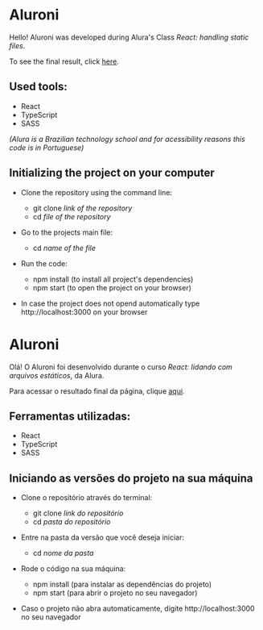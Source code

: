 # Aluroni

Hello! Aluroni was developed during Alura's Class *React: handling static files*. 

To see the final result, click [here](https://learning-react-typescript-aluroni.vercel.app/).

## Used tools:

* React
* TypeScript
* SASS

*(Alura is a Brazilian technology school and for acessibility reasons this code is in Portuguese)*

## Initializing the project on your computer

- Clone the repository using the command line:
    - git clone *link of the repository*
    - cd *file of the repository*
 
- Go to the projects main file:
    - cd *name of the file*
 
- Run the code:
    - npm install (to install all project's dependencies)
    - npm start (to open the project on your browser)
 
* In case the project does not opend automatically type http://localhost:3000 on your browser

#

# Aluroni

Olá! O Aluroni foi desenvolvido durante o curso *React: lidando com arquivos estáticos*, da Alura. 

Para acessar o resultado final da página, clique [aqui](https://learning-react-typescript-aluroni.vercel.app/).

## Ferramentas utilizadas:

* React
* TypeScript
* SASS

## Iniciando as versões do projeto na sua máquina

- Clone o repositório através do terminal:
    - git clone *link do repositório*
    - cd *pasta do repositório*
 
- Entre na pasta da versão que você deseja iniciar:
    - cd *nome da pasta*
 
- Rode o código na sua máquina:
    - npm install (para instalar as dependências do projeto)
    - npm start (para abrir o projeto no seu navegador)
 
* Caso o projeto não abra automaticamente, digite http://localhost:3000 no seu navegador
